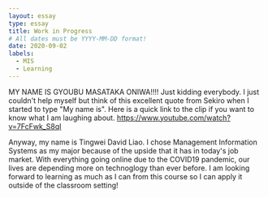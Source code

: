 ```yaml
---
layout: essay
type: essay
title: Work in Progress
# All dates must be YYYY-MM-DD format!
date: 2020-09-02
labels:
  - MIS
  - Learning
---
```


MY NAME IS GYOUBU MASATAKA ONIWA!!!! Just kidding everybody. I just couldn't help myself but think of this excellent quote from Sekiro when I started to type "My name is". Here is a quick link to the clip if you want to know what I am laughing about.  https://www.youtube.com/watch?v=7FcFwk_S8qI

Anyway, my name is Tingwei David Liao. I chose Management Information Systems as my major because of the upside that it has in today's job market. 
With everything going online due to the COVID19 pandemic, our lives are depending more on technoglogy than ever before.
I am looking forward to learning as much as I can from this course so I can apply it outside of the classroom setting! 

